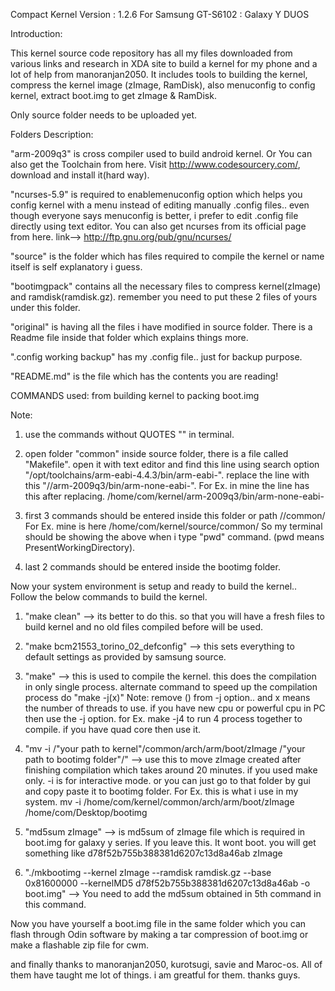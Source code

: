 Compact Kernel Version : 1.2.6
For Samsung GT-S6102 : Galaxy Y DUOS

Introduction:

This kernel source code repository has all my files downloaded from various links and research in XDA site to build a kernel for my phone and a lot of help from manoranjan2050. It includes tools to building the kernel, compress the kernel image (zImage, RamDisk), also menuconfig to config kernel, extract boot.img to get zImage & RamDisk.


Only source folder needs to be uploaded yet.


Folders Description:

"arm-2009q3" is cross compiler used to build android kernel.
Or You can also get the Toolchain from here. Visit http://www.codesourcery.com/, download and install it(hard way).

"ncurses-5.9" is required to enablemenuconfig option which helps you config kernel with a menu instead of editing manually .config files.. even though everyone says menuconfig is better, i prefer to edit .config file directly using text editor.
You can also get ncurses from its official page from here. link--> http://ftp.gnu.org/pub/gnu/ncurses/

"source" is the folder which has files required to compile the kernel or name itself is self explanatory i guess.

"bootimgpack" contains all the necessary files to compress kernel(zImage) and ramdisk(ramdisk.gz). remember you need to put these 2 files of yours under this folder.

"original" is having all the files i have modified in source folder. There is a Readme file inside that folder which explains things more.

".config working backup" has my .config file.. just for backup purpose.

"README.md" is the file which has the contents you are reading!



COMMANDS used: from building kernel to packing boot.img

Note: 

1. use the commands without QUOTES "" in terminal.

2. open folder "common" inside source folder, there is a file called "Makefile". open it with text editor and find this line using search option "/opt/toolchains/arm-eabi-4.4.3/bin/arm-eabi-". replace the line with this "/<your path to toolchain folder>/arm-2009q3/bin/arm-none-eabi-".
For Ex. in mine the line has this after replacing.
/home/com/kernel/arm-2009q3/bin/arm-none-eabi-

3. first 3 commands should be entered inside this folder or path
/<your path to kernel folder>/common/
For Ex. mine is here /home/com/kernel/source/common/
So my terminal should be showing the above when i type "pwd" command. (pwd means PresentWorkingDirectory).

4. last 2 commands should be entered inside the bootimg folder.

Now your system environment is setup and ready to build the kernel.. Follow the below commands to build the kernel.


1. "make clean" --> its better to do this. so that you will have a fresh files to build kernel and no old files compiled before will be used.

2. "make bcm21553_torino_02_defconfig" --> this sets everything to default settings as provided by samsung source.

3. "make" --> this is used to compile the kernel. this does the compilation in only single process.
alternate command to speed up the compilation process do "make -j(x)"
Note: remove () from -j option.. and x means the number of threads to use.
if you have new cpu or powerful cpu in PC then use the -j option.
for Ex. make -j4 to run 4 process together to compile. if you have quad core then use it.

4. "mv -i /"your path to kernel"/common/arch/arm/boot/zImage /"your path to bootimg folder"/" --> use this to move zImage created after finishing compilation which takes around 20 minutes. if you used make only. -i is for interactive mode. or you can just go to that folder by gui and copy paste it to bootimg folder.
For Ex. this is what i use in my system. 
mv -i /home/com/kernel/common/arch/arm/boot/zImage /home/com/Desktop/bootimg

5. "md5sum zImage" --> is md5sum of zImage file which is required in boot.img for galaxy y series. If you leave this. It wont boot.
you will get something like
d78f52b755b388381d6207c13d8a46ab zImage

6. "./mkbootimg --kernel zImage --ramdisk ramdisk.gz --base 0x81600000 --kernelMD5 d78f52b755b388381d6207c13d8a46ab -o boot.img" --> You need to add the md5sum obtained in 5th command in this command.

Now you have yourself a boot.img file in the same folder which you can flash through Odin software by making a tar compression of boot.img or make a flashable zip file for cwm.


and finally thanks to manoranjan2050, kurotsugi, savie and Maroc-os. All of them have taught me lot of things. i am greatful for them. thanks guys.
